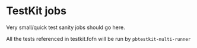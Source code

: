 # TestKit jobs

Very small/quick test sanity jobs should go here.

All the tests referenced in testkit.fofn will be run by `pbtestkit-multi-runner`
